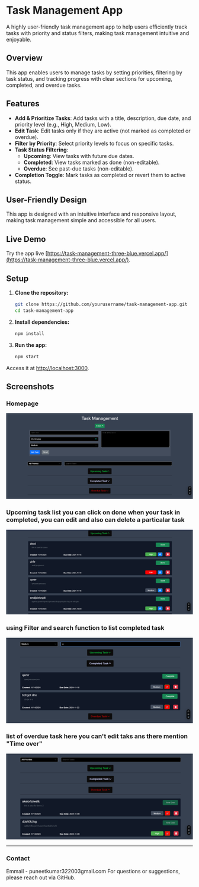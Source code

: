 # Task Management App


A highly user-friendly task management app to help users efficiently track tasks with priority and status filters, making task management intuitive and enjoyable.

## Overview

This app enables users to manage tasks by setting priorities, filtering by task status, and tracking progress with clear sections for upcoming, completed, and overdue tasks.

## Features

- **Add & Prioritize Tasks**: Add tasks with a title, description, due date, and priority level (e.g., High, Medium, Low).
- **Edit Task**: Edit tasks only if they are active (not marked as completed or overdue).
- **Filter by Priority**: Select priority levels to focus on specific tasks.
- **Task Status Filtering**: 
  - **Upcoming**: View tasks with future due dates.
  - **Completed**: View tasks marked as done (non-editable).
  - **Overdue**: See past-due tasks (non-editable).
- **Completion Toggle**: Mark tasks as completed or revert them to active status.

## User-Friendly Design

This app is designed with an intuitive interface and responsive layout, making task management simple and accessible for all users.

## Live Demo

Try the app live [https://task-management-three-blue.vercel.app/](https://task-management-three-blue.vercel.app/).

## Setup

1. **Clone the repository:**

    ```bash
    git clone https://github.com/yourusername/task-management-app.git
    cd task-management-app
    ```

2. **Install dependencies:**

    ```bash
    npm install
    ```

3. **Run the app:**

    ```bash
    npm start
    ```

Access it at [http://localhost:3000](http://localhost:3000).

## Screenshots

### Homepage
   ![Home Screenshot](https://raw.githubusercontent.com/puneet2003/Task-Management/main/src/screenshot/Home.png)

### Upcoming task list you can click on done when your task in completed, you can edit and also can delete a particalar task
   ![Upcoming Task List](https://raw.githubusercontent.com/puneet2003/Task-Management/main/src/screenshot/UpComing_task_list.png)
   
### using Filter and search function to list completed task 
   ![Completed_Task_with_Filter_and_Search](https://raw.githubusercontent.com/puneet2003/Task-Management/main/src/screenshot/completed%20task%20with%20filter%20ans%20search.png)

    


### list of overdue task here you can't edit taks ans there mention "Time over"
![Overdue Task List](https://raw.githubusercontent.com/puneet2003/Task-Management/main/src/screenshot/overdue%20task%20list.png)




---

### Contact
Emmail - puneetkumar322003gmail.com
For questions or suggestions, please reach out via GitHub.

